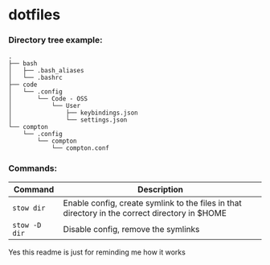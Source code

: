# dotfiles

### Directory tree example:
```
.
├── bash
│   ├── .bash_aliases
│   └── .bashrc
├── code
│   └── .config
│       └── Code - OSS
│           └── User
│               ├── keybindings.json
│               └── settings.json
└── compton
    └── .config
        └── compton
            └── compton.conf
```

### Commands:
|    Command    | Description                                                                                    |
|---------------|------------------------------------------------------------------------------------------------|
| `stow dir`    | Enable config, create symlink to the files in that directory in the correct directory in $HOME |
| `stow -D dir` | Disable config, remove the symlinks                                                            |


Yes this readme is just for reminding me how it works
